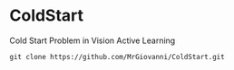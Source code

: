 # ColdStart
Cold Start Problem in Vision Active Learning

```
git clone https://github.com/MrGiovanni/ColdStart.git
```
